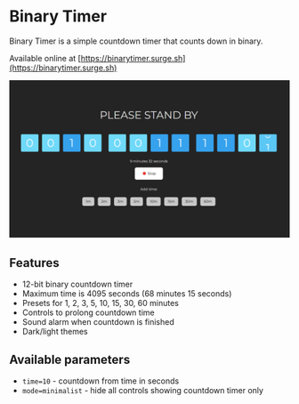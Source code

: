 # Binary Timer

Binary Timer is a simple countdown timer that counts down in binary.

Available online at [https://binarytimer.surge.sh](https://binarytimer.surge.sh)

![screenshot](public/screenshot-wide.png)

## Features

- 12-bit binary countdown timer
- Maximum time is 4095 seconds (68 minutes 15 seconds)
- Presets for 1, 2, 3, 5, 10, 15, 30, 60 minutes
- Controls to prolong countdown time
- Sound alarm when countdown is finished
- Dark/light themes

## Available parameters

- `time=10` - countdown from time in seconds
- `mode=minimalist` - hide all controls showing countdown timer only
